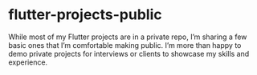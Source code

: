 # flutter-projects-public
While most of my Flutter projects are in a private repo, I’m sharing a few basic ones that I’m comfortable making public. I’m more than happy to demo private projects for interviews or clients to showcase my skills and experience.
